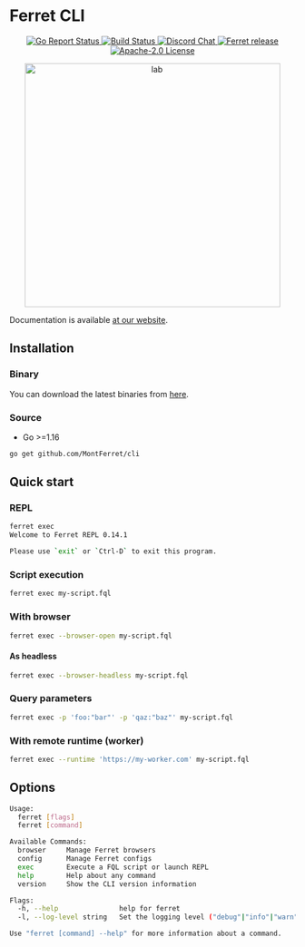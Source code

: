 # Ferret CLI

<p align="center">
	<a href="https://goreportcard.com/report/github.com/MontFerret/cli">
		<img alt="Go Report Status" src="https://goreportcard.com/badge/github.com/MontFerret/cli">
	</a>
	<a href="https://github.com/MontFerret/cli/actions">
		<img alt="Build Status" src="https://github.com/MontFerret/cli/workflows/build/badge.svg">
	</a>
	<a href="https://discord.gg/kzet32U">
		<img alt="Discord Chat" src="https://img.shields.io/discord/501533080880676864.svg">
	</a>
	<a href="https://github.com/MontFerret/cli/releases">
		<img alt="Ferret release" src="https://img.shields.io/github/release/MontFerret/cli.svg">
	</a>
	<a href="https://opensource.org/licenses/Apache-2.0">
		<img alt="Apache-2.0 License" src="http://img.shields.io/badge/license-Apache-brightgreen.svg">
	</a>
</p>

<p align="center">
<img alt="lab" src="https://raw.githubusercontent.com/MontFerret/cli/master/assets/logo.svg" style="margin-left: auto; margin-right: auto;" width="450px" height="430px" />
</p>

Documentation is available [at our website](https://www.montferret.dev/docs/introduction/).

## Installation

### Binary
You can download the latest binaries from [here](https://github.com/MontFerret/cli/releases).

### Source
* Go >=1.16

```bash
go get github.com/MontFerret/cli
```

## Quick start

### REPL

```bash
ferret exec
Welcome to Ferret REPL 0.14.1

Please use `exit` or `Ctrl-D` to exit this program.
```

### Script execution
```bash
ferret exec my-script.fql
```

### With browser

```bash
ferret exec --browser-open my-script.fql
```

#### As headless

```bash
ferret exec --browser-headless my-script.fql
```

### Query parameters

```bash
ferret exec -p 'foo:"bar"' -p 'qaz:"baz"' my-script.fql
```

### With remote runtime (worker)
```bash
ferret exec --runtime 'https://my-worker.com' my-script.fql
```

## Options

```bash
Usage:
  ferret [flags]
  ferret [command]

Available Commands:
  browser     Manage Ferret browsers
  config      Manage Ferret configs
  exec        Execute a FQL script or launch REPL
  help        Help about any command
  version     Show the CLI version information

Flags:
  -h, --help               help for ferret
  -l, --log-level string   Set the logging level ("debug"|"info"|"warn"|"error"|"fatal") (default "info")

Use "ferret [command] --help" for more information about a command.

```
